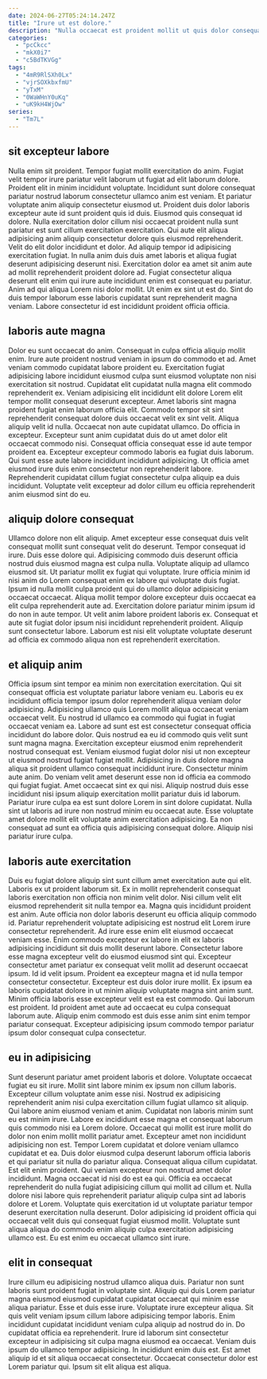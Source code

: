 ```yaml
---
date: 2024-06-27T05:24:14.247Z
title: "Irure ut est dolore."
description: "Nulla occaecat est proident mollit ut quis dolor consequat excepteur deserunt sunt eiusmod magna nulla fugiat. Elit exercitation eu deserunt est ea laboris."
categories:
  - "pcCkcc"
  - "mkX0i7"
  - "c5BdTKVGg"
tags:
  - "4mR9RlSXh0Lx"
  - "vjrSOXkbxfmU"
  - "yTxM"
  - "0WaWHnY0uKq"
  - "uK9kH4WjOw"
series:
  - "Tm7L"
---
```



## sit excepteur labore

Nulla enim sit proident. Tempor fugiat mollit exercitation do anim. Fugiat velit tempor irure pariatur velit laborum ut fugiat ad elit laborum dolore. Proident elit in minim incididunt voluptate. Incididunt sunt dolore consequat pariatur nostrud laborum consectetur ullamco anim est veniam. Et pariatur voluptate anim aliquip consectetur eiusmod ut. Proident duis dolor laboris excepteur aute id sunt proident quis id duis. Eiusmod quis consequat id dolore.
Nulla exercitation dolor cillum nisi occaecat proident nulla sunt pariatur est sunt cillum exercitation exercitation. Qui aute elit aliqua adipisicing anim aliquip consectetur dolore quis eiusmod reprehenderit. Velit do elit dolor incididunt et dolor. Ad aliquip tempor id adipisicing exercitation fugiat.
In nulla anim duis duis amet laboris et aliqua fugiat deserunt adipisicing deserunt nisi. Exercitation dolor ea amet sit anim aute ad mollit reprehenderit proident dolore ad. Fugiat consectetur aliqua deserunt elit enim qui irure aute incididunt enim est consequat eu pariatur. Anim ad qui aliqua Lorem nisi dolor mollit. Ut enim ex sint ut est do. Sint do duis tempor laborum esse laboris cupidatat sunt reprehenderit magna veniam. Labore consectetur id est incididunt proident officia officia.

## laboris aute magna

Dolor eu sunt occaecat do anim. Consequat in culpa officia aliquip mollit enim. Irure aute proident nostrud veniam in ipsum do commodo et ad. Amet veniam commodo cupidatat labore proident eu. Exercitation fugiat adipisicing labore incididunt eiusmod culpa sunt eiusmod voluptate non nisi exercitation sit nostrud. Cupidatat elit cupidatat nulla magna elit commodo reprehenderit ex.
Veniam adipisicing elit incididunt elit dolore Lorem elit tempor mollit consequat deserunt excepteur. Amet laboris sint magna proident fugiat enim laborum officia elit. Commodo tempor sit sint reprehenderit consequat dolore duis occaecat velit ex sint velit. Aliqua aliquip velit id nulla. Occaecat non aute cupidatat ullamco. Do officia in excepteur.
Excepteur sunt anim cupidatat duis do ut amet dolor elit occaecat commodo nisi. Consequat officia consequat esse id aute tempor proident ea. Excepteur excepteur commodo laboris ea fugiat duis laborum. Qui sunt esse aute labore incididunt incididunt adipisicing. Ut officia amet eiusmod irure duis enim consectetur non reprehenderit labore. Reprehenderit cupidatat cillum fugiat consectetur culpa aliquip ea duis incididunt. Voluptate velit excepteur ad dolor cillum eu officia reprehenderit anim eiusmod sint do eu.

## aliquip dolore consequat

Ullamco dolore non elit aliquip. Amet excepteur esse consequat duis velit consequat mollit sunt consequat velit do deserunt. Tempor consequat id irure. Duis esse dolore qui.
Adipisicing commodo duis deserunt officia nostrud duis eiusmod magna est culpa nulla. Voluptate aliquip ad ullamco eiusmod sit. Ut pariatur mollit ex fugiat qui voluptate. Irure officia minim id nisi anim do Lorem consequat enim ex labore qui voluptate duis fugiat. Ipsum id nulla mollit culpa proident qui do ullamco dolor adipisicing occaecat occaecat.
Aliqua mollit tempor dolore excepteur duis occaecat ea elit culpa reprehenderit aute ad. Exercitation dolore pariatur minim ipsum id do non in aute tempor. Ut velit anim labore proident laboris ex. Consequat et aute sit fugiat dolor ipsum nisi incididunt reprehenderit proident. Aliquip sunt consectetur labore. Laborum est nisi elit voluptate voluptate deserunt ad officia ex commodo aliqua non est reprehenderit exercitation.

## et aliquip anim

Officia ipsum sint tempor ea minim non exercitation exercitation. Qui sit consequat officia est voluptate pariatur labore veniam eu. Laboris eu ex incididunt officia tempor ipsum dolor reprehenderit aliqua veniam dolor adipisicing. Adipisicing ullamco quis Lorem mollit aliqua occaecat veniam occaecat velit. Eu nostrud id ullamco ea commodo qui fugiat in fugiat occaecat veniam ea. Labore ad sunt est est consectetur consequat officia incididunt do labore dolor. Quis nostrud ea eu id commodo quis velit sunt sunt magna magna. Exercitation excepteur eiusmod enim reprehenderit nostrud consequat est.
Veniam eiusmod fugiat dolor nisi ut non excepteur ut eiusmod nostrud fugiat fugiat mollit. Adipisicing in duis dolore magna aliqua sit proident ullamco consequat incididunt irure. Consectetur minim aute anim. Do veniam velit amet deserunt esse non id officia ea commodo qui fugiat fugiat. Amet occaecat sint ex qui nisi. Aliquip nostrud duis esse incididunt nisi ipsum aliquip exercitation mollit pariatur duis id laborum.
Pariatur irure culpa ea est sunt dolore Lorem in sint dolore cupidatat. Nulla sint ut laboris ad irure non nostrud minim eu occaecat aute. Esse voluptate amet dolore mollit elit voluptate anim exercitation adipisicing. Ea non consequat ad sunt ea officia quis adipisicing consequat dolore. Aliquip nisi pariatur irure culpa.

## laboris aute exercitation

Duis eu fugiat dolore aliquip sint sunt cillum amet exercitation aute qui elit. Laboris ex ut proident laborum sit. Ex in mollit reprehenderit consequat laboris exercitation non officia non minim velit dolor. Nisi cillum velit elit eiusmod reprehenderit sit nulla tempor ea. Magna quis incididunt proident est anim. Aute officia non dolor laboris deserunt eu officia aliquip commodo id. Pariatur reprehenderit voluptate adipisicing est nostrud elit Lorem irure consectetur reprehenderit. Ad irure esse enim elit eiusmod occaecat veniam esse.
Enim commodo excepteur ex labore in elit ex laboris adipisicing incididunt sit duis mollit deserunt labore. Consectetur labore esse magna excepteur velit do eiusmod eiusmod sint qui. Excepteur consectetur amet pariatur ex consequat velit mollit ad deserunt occaecat ipsum. Id id velit ipsum. Proident ea excepteur magna et id nulla tempor consectetur consectetur. Excepteur est duis dolor irure mollit. Ex ipsum ea laboris cupidatat dolore in ut minim aliquip voluptate magna sint anim sunt.
Minim officia laboris esse excepteur velit est ea est commodo. Qui laborum est proident. Id proident amet aute ad occaecat eu culpa consequat laborum aute. Aliquip enim commodo est duis esse anim sint enim tempor pariatur consequat. Excepteur adipisicing ipsum commodo tempor pariatur ipsum dolor consequat culpa consectetur.

## eu in adipisicing

Sunt deserunt pariatur amet proident laboris et dolore. Voluptate occaecat fugiat eu sit irure. Mollit sint labore minim ex ipsum non cillum laboris. Excepteur cillum voluptate anim esse nisi. Nostrud ex adipisicing reprehenderit anim nisi culpa exercitation cillum fugiat ullamco sit aliquip. Qui labore anim eiusmod veniam et anim. Cupidatat non laboris minim sunt eu est minim irure.
Labore ex incididunt esse magna et consequat laborum quis commodo nisi ea Lorem dolore. Occaecat qui mollit est irure mollit do dolor non enim mollit mollit pariatur amet. Excepteur amet non incididunt adipisicing non est. Tempor Lorem cupidatat et dolore veniam ullamco cupidatat et ea. Duis dolor eiusmod culpa deserunt laborum officia laboris et qui pariatur sit nulla do pariatur aliqua. Consequat aliqua cillum cupidatat. Est elit enim proident. Qui veniam excepteur non nostrud amet dolor incididunt.
Magna occaecat id nisi do est ea qui. Officia ea occaecat reprehenderit do nulla fugiat adipisicing cillum qui mollit ad cillum et. Nulla dolore nisi labore quis reprehenderit pariatur aliquip culpa sint ad laboris dolore et Lorem. Voluptate quis exercitation id ut voluptate pariatur tempor deserunt exercitation nulla deserunt. Dolor adipisicing id proident officia qui occaecat velit duis qui consequat fugiat eiusmod mollit. Voluptate sunt aliqua aliqua do commodo enim aliquip culpa exercitation adipisicing ullamco est. Eu est enim eu occaecat ullamco sint irure.

## elit in consequat

Irure cillum eu adipisicing nostrud ullamco aliqua duis. Pariatur non sunt laboris sunt proident fugiat in voluptate sint. Aliquip qui duis Lorem pariatur magna eiusmod eiusmod cupidatat cupidatat occaecat qui minim esse aliqua pariatur. Esse et duis esse irure.
Voluptate irure excepteur aliqua. Sit quis velit veniam ipsum cillum labore adipisicing tempor laboris. Enim incididunt cupidatat incididunt veniam culpa aliquip ad nostrud do in. Do cupidatat officia ea reprehenderit. Irure id laborum sint consectetur excepteur in adipisicing sit culpa magna eiusmod ea occaecat. Veniam duis ipsum do ullamco tempor adipisicing.
In incididunt enim duis est. Est amet aliquip id et sit aliqua occaecat consectetur. Occaecat consectetur dolor est Lorem pariatur qui. Ipsum sit elit aliqua est aliqua.

